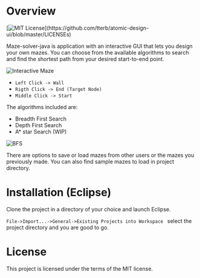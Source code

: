 # Overview
[![MIT License](https://img.shields.io/apm/l/atomic-design-ui.svg?)](https://github.com/tterb/atomic-design-ui/blob/master/LICENSEs)

Maze-solver-java is application with an interactive GUI that lets you design your own mazes. You can choose from the available algorithms to search and find the shortest path from your desired start-to-end point.




![Interactive Maze](https://media.giphy.com/media/mrxLQ1QGOIKJGgUyQG/giphy.gif)


* `Left Click -> Wall`
* `Rigth Click -> End (Target Node)`
* `Middle Click -> Start`
  



The algorithms included are:

* Breadth First Search
* Depth First Search
* A* star Search (WIP)

![BFS](https://media.giphy.com/media/wnpL2WnXoXGF4UyPKL/giphy.gif)

There are options to save or load mazes from other users or the mazes you previously made. You can also find sample mazes to load in project directory.

# Installation (Eclipse)

Clone the project in a directory of your choice and launch Eclipse.

`File->Import...->General->Existing Projects into Workspace ` select the project directory and you are good to go.

# License

This project is licensed under the terms of the MIT license.


